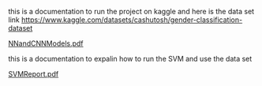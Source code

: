 this is a documentation to run the project on kaggle and here is the data set link  https://www.kaggle.com/datasets/cashutosh/gender-classification-dataset



[NNandCNNModels.pdf](https://github.com/XAhmed27/faceRegognation/files/15500863/NNandCNNModels.pdf)



this is a documentation to expalin how to run the SVM and use the data set


[SVMReport.pdf](https://github.com/XAhmed27/faceRegognation/files/15500867/SVMReport.pdf)
